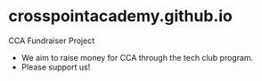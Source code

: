 # crosspointacademy.github.io
CCA Fundraiser Project

- We aim to raise money for CCA through the tech club program.
- Please support us!
